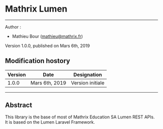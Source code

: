 # Mathrix Lumen

---

Author :
- Mathieu Bour (mathieu@mathrix.fr)

Version 1.0.0, published on Mars 6th, 2019

## Modification hostory

| Version  | Date           | Designation         |
| -------- | -------------- | ------------------- |
| 1.0.0    | Mars 6th, 2019 | Version initiale    |

---

## Abstract

This library is the base of most of Mathrix Education SA Lumen REST
APIs. It is based on the Lumen Laravel Framework.
